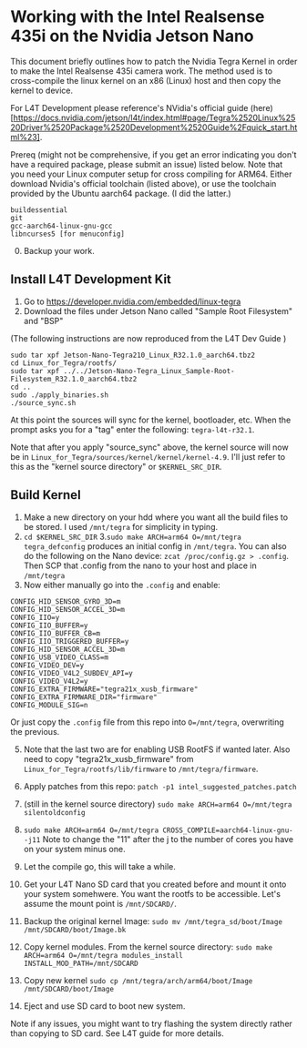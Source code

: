 # Working with the Intel Realsense 435i on the Nvidia Jetson Nano

This document briefly outlines how to patch the Nvidia Tegra Kernel in order to make the Intel Realsense 435i camera work. The method used 
is to cross-compile the linux kernel on an x86 (Linux) host and then copy the kernel to device.

For L4T Development please reference's NVidia's official guide (here)[https://docs.nvidia.com/jetson/l4t/index.html#page/Tegra%2520Linux%2520Driver%2520Package%2520Development%2520Guide%2Fquick_start.html%23].

Prereq (might not be comprehensive, if you get an error indicating you don't have a required package, please submit an issue) listed below. 
Note that you need your Linux computer setup for cross compiling for ARM64. Either download Nvidia's official toolchain (listed above), or 
use the toolchain provided by the Ubuntu aarch64 package. (I did the latter.)

```
buildessential
git
gcc-aarch64-linux-gnu-gcc
libncurses5 [for menuconfig]
```

0. Backup your work.


## Install L4T Development Kit

1. Go to https://developer.nvidia.com/embedded/linux-tegra
2. Download the files under Jetson Nano called "Sample Root Filesystem" and "BSP"

(The following instructions are now reproduced from the L4T Dev Guide )

```
sudo tar xpf Jetson-Nano-Tegra210_Linux_R32.1.0_aarch64.tbz2
cd Linux_for_Tegra/rootfs/
sudo tar xpf ../../Jetson-Nano-Tegra_Linux_Sample-Root-Filesystem_R32.1.0_aarch64.tbz2
cd ..
sudo ./apply_binaries.sh
./source_sync.sh
```

At this point the sources will sync for the kernel, bootloader, etc. When the prompt asks you for a "tag" enter the following: `tegra-l4t-r32.1`.

Note that after you apply "source_sync" above, the kernel source will now be in `Linux_for_Tegra/sources/kernel/kernel/kernel-4.9`. I'll just
refer to this as the "kernel source directory" or `$KERNEL_SRC_DIR`. 

## Build Kernel


1. Make a new directory on your hdd where you want all the build files to be stored. I used `/mnt/tegra` for simplicity in typing. 
2. `cd $KERNEL_SRC_DIR`
3.`sudo make ARCH=arm64 O=/mnt/tegra tegra_defconfig` produces an initial config in `/mnt/tegra`. You can also do the following on the Nano device: `zcat /proc/config.gz > .config`. Then SCP  that .config from the nano to your host and place in `/mnt/tegra`
4. Now either manually go into the `.config` and enable:

```
CONFIG_HID_SENSOR_GYRO_3D=m
CONFIG_HID_SENSOR_ACCEL_3D=m
CONFIG_IIO=y
CONFIG_IIO_BUFFER=y
CONFIG_IIO_BUFFER_CB=m
CONFIG_IIO_TRIGGERED_BUFFER=y
CONFIG_HID_SENSOR_ACCEL_3D=m
CONFIG_USB_VIDEO_CLASS=m
CONFIG_VIDEO_DEV=y
CONFIG_VIDEO_V4L2_SUBDEV_API=y
CONFIG_VIDEO_V4L2=y
CONFIG_EXTRA_FIRMWARE="tegra21x_xusb_firmware"
CONFIG_EXTRA_FIRMWARE_DIR="firmware"
CONFIG_MODULE_SIG=n
```

Or just copy the `.config` file from this repo into `O=/mnt/tegra`, overwriting the previous.

5. Note that the last two are for enabling USB RootFS if wanted later. Also need to copy "tegra21x_xusb_firmware" from `Linux_for_Tegra/rootfs/lib/firmware` to `/mnt/tegra/firmware`.

5. Apply patches from this repo: `patch -p1 intel_suggested_patches.patch`

6. (still in the kernel source directory) `sudo make ARCH=arm64 O=/mnt/tegra silentoldconfig`

7. `sudo make ARCH=arm64 O=/mnt/tegra CROSS_COMPILE=aarch64-linux-gnu- -j11` Note to change the "11" after the j to the number of cores you have on your system minus one.

8. Let the compile go, this will take a while.

9. Get your L4T Nano SD card that you created before and mount it onto your system somehwere. You want the rootfs  to be accessible. Let's assume the mount point is `/mnt/SDCARD/`.

10. Backup the original kernel Image: `sudo mv /mnt/tegra_sd/boot/Image /mnt/SDCARD/boot/Image.bk`

11. Copy kernel modules. From the kernel source directory: `sudo make ARCH=arm64 O=/mnt/tegra modules_install INSTALL_MOD_PATH=/mnt/SDCARD`

11. Copy new kernel `sudo cp /mnt/tegra/arch/arm64/boot/Image /mnt/SDCARD/boot/Image`

12. Eject and use SD card to boot new system.

Note if any issues, you might want to try flashing the system directly rather than copying to SD card. See L4T guide for more details.

